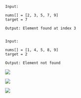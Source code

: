 ```
Input:
 
nums[] = [2, 3, 5, 7, 9]
target = 7
 
Output: Element found at index 3
 
 
Input:
 
nums[] = [1, 4, 5, 8, 9]
target = 2
 
Output: Element not found
```

![](https://www.techiedelight.com/wp-content/uploads/Binary-Search-1.png)

![](https://www.techiedelight.com/wp-content/uploads/Binary-Search-2.png)

![](https://www.techiedelight.com/wp-content/uploads/Binary-Search-3.png)